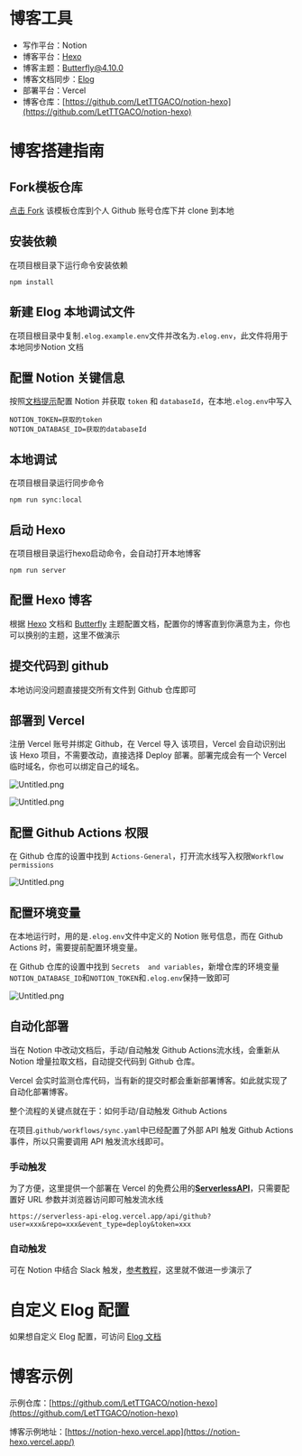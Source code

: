 
# 博客工具

- 写作平台：Notion
- 博客平台：[Hexo](https://hexo.io/)
- 博客主题：[Butterfly@4.10.0](https://github.com/jerryc127/hexo-theme-butterfly)
- 博客文档同步：[Elog](https://github.com/LetTTGACO/elog)
- 部署平台：Vercel
- 博客仓库：[https://github.com/LetTTGACO/notion-hexo](https://github.com/LetTTGACO/notion-hexo)

# 博客搭建指南


## Fork模板仓库


[点击 Fork](https://github.com/elog-x/notion-hexo/fork) 该模板仓库到个人 Github 账号仓库下并 clone 到本地


## 安装依赖


在项目根目录下运行命令安装依赖


```shell
npm install
```


## 新建 Elog 本地调试文件


在项目根目录中复制`.elog.example.env`文件并改名为`.elog.env`，此文件将用于本地同步Notion 文档


## 配置 Notion 关键信息


按照[文档提示](https://elog.1874.cool/notion/gvnxobqogetukays#notion)配置 Notion 并获取 `token` 和 `databaseId`，在本地`.elog.env`中写入


```plain text
NOTION_TOKEN=获取的token
NOTION_DATABASE_ID=获取的databaseId
```


## 本地调试


在项目根目录运行同步命令


```shell
npm run sync:local
```


## 启动 Hexo


在项目根目录运行hexo启动命令，会自动打开本地博客


```shell
npm run server
```


## 配置 Hexo 博客


根据 [Hexo](https://hexo.io/) 文档和 [Butterfly](https://github.com/jerryc127/hexo-theme-butterfly) 主题配置文档，配置你的博客直到你满意为主，你也可以换别的主题，这里不做演示


## 提交代码到 github


本地访问没问题直接提交所有文件到 Github 仓库即可


## 部署到 Vercel


注册 Vercel 账号并绑定 Github，在 Vercel 导入 该项目，Vercel 会自动识别出该 Hexo 项目，不需要改动，直接选择 Deploy 部署。部署完成会有一个 Vercel 临时域名，你也可以绑定自己的域名。


![Untitled.png](https://prod-files-secure.s3.us-west-2.amazonaws.com/809b2785-2afd-42d1-9139-e6f17eaa52c1/4467a32f-6a3d-4c4b-ab8c-ca3e42860df8/Untitled.png?X-Amz-Algorithm=AWS4-HMAC-SHA256&X-Amz-Content-Sha256=UNSIGNED-PAYLOAD&X-Amz-Credential=ASIAZI2LB466X73EV5LH%2F20250331%2Fus-west-2%2Fs3%2Faws4_request&X-Amz-Date=20250331T161613Z&X-Amz-Expires=3600&X-Amz-Security-Token=IQoJb3JpZ2luX2VjEEAaCXVzLXdlc3QtMiJHMEUCIE9r12pwxpKaAyIWehdJWEntoZ53X63AMylzmbq7qRaEAiEA3gRhklYCVZfhClgZN9V%2BbhA7G71fHgRN7gMvQbsGhToqiAQIqf%2F%2F%2F%2F%2F%2F%2F%2F%2F%2FARAAGgw2Mzc0MjMxODM4MDUiDJXjWmXJGQTLwx%2BcGyrcAxGNLtk5LjA6BeII5iGg%2FOvVFrrK8yCKFLvPf0YgcRTcPZ7hMKFTNf44GzfSJ6KN%2Fhdrhfq%2BRTRRNrYi4kGlDUjnpV%2FZ8i9VzTEE%2B3i%2FXNH1%2FiV%2FcYAS2A3P3hbuCg13k3qznIO48NLoWzxD55Ui5A67sXSMwskxIsgM9Ic71yf8hL8YPe7mzVaLocPIW%2FpIWDujsoYpedWj8ugvPRBjS%2F5mvoZjzdcAD1Jkw4bcLsuGeh2S8X9e260Ig1jSCo5BtT74aR%2BVMRtHF%2BkufnKEixknHiQ28ODYI%2BkPSvIeGgVOLE0R%2FTPFdNvYjX0zwXe6vRnM7wUU0GcQyqh2TyEqt1V9J5jOjWgdpbxc12v4R0RugTP2q3nTRyyZ72zU%2F8xvCouA9iVlOSzlVNK5IMQGepjYeXJNFnSqvK23N5CXlnqDQdT1AGOAnV%2B7kXk3i50WgwuhrhSZ5dvy0VrGPAN9U663vsHXc9KKzDC0UTnxk4DmX%2Ba0sb%2Ff7UWKLFdQW1JObQhq3OZ541ZV5C9VzvzG%2FuLhRx%2B3rrL3Es%2FATKuw%2Bbe%2Br8a%2F5C74x4ZLdx36Rgk7a6SXwQnQqNgKOJ6nFUdeapPJWgsXNHKXL4p9%2BTdccTRNsdk8jN3iVK9xq9NaML3nqr8GOqUBbiDtdYYOnBgRkspJDjnKGI5u2Zs0I04TQz0A6zJd7t509UCa7%2BBcIs1m7GUG2lLCb6HFR78Yr3UEGLHTxNy52DazrBlZragvcAUdZPyrtceXAvTcQ2IwNvvRFhgGKwIwSXDvEq038oYXXthzTLQufcJwSbzSAVhEK9ilinbIHEujctS6rgkFcwTfVSks2bWhCUo%2BkpGdx9ooi7SaPv43PX3oKkn7&X-Amz-Signature=a8f205b620239c13618915a93cc5b16b3db2dc7c24ad36933a67f4671372b520&X-Amz-SignedHeaders=host&x-id=GetObject)


![Untitled.png](https://prod-files-secure.s3.us-west-2.amazonaws.com/809b2785-2afd-42d1-9139-e6f17eaa52c1/3daedef9-b516-40e6-8c80-80bff543d62c/Untitled.png?X-Amz-Algorithm=AWS4-HMAC-SHA256&X-Amz-Content-Sha256=UNSIGNED-PAYLOAD&X-Amz-Credential=ASIAZI2LB466X73EV5LH%2F20250331%2Fus-west-2%2Fs3%2Faws4_request&X-Amz-Date=20250331T161613Z&X-Amz-Expires=3600&X-Amz-Security-Token=IQoJb3JpZ2luX2VjEEAaCXVzLXdlc3QtMiJHMEUCIE9r12pwxpKaAyIWehdJWEntoZ53X63AMylzmbq7qRaEAiEA3gRhklYCVZfhClgZN9V%2BbhA7G71fHgRN7gMvQbsGhToqiAQIqf%2F%2F%2F%2F%2F%2F%2F%2F%2F%2FARAAGgw2Mzc0MjMxODM4MDUiDJXjWmXJGQTLwx%2BcGyrcAxGNLtk5LjA6BeII5iGg%2FOvVFrrK8yCKFLvPf0YgcRTcPZ7hMKFTNf44GzfSJ6KN%2Fhdrhfq%2BRTRRNrYi4kGlDUjnpV%2FZ8i9VzTEE%2B3i%2FXNH1%2FiV%2FcYAS2A3P3hbuCg13k3qznIO48NLoWzxD55Ui5A67sXSMwskxIsgM9Ic71yf8hL8YPe7mzVaLocPIW%2FpIWDujsoYpedWj8ugvPRBjS%2F5mvoZjzdcAD1Jkw4bcLsuGeh2S8X9e260Ig1jSCo5BtT74aR%2BVMRtHF%2BkufnKEixknHiQ28ODYI%2BkPSvIeGgVOLE0R%2FTPFdNvYjX0zwXe6vRnM7wUU0GcQyqh2TyEqt1V9J5jOjWgdpbxc12v4R0RugTP2q3nTRyyZ72zU%2F8xvCouA9iVlOSzlVNK5IMQGepjYeXJNFnSqvK23N5CXlnqDQdT1AGOAnV%2B7kXk3i50WgwuhrhSZ5dvy0VrGPAN9U663vsHXc9KKzDC0UTnxk4DmX%2Ba0sb%2Ff7UWKLFdQW1JObQhq3OZ541ZV5C9VzvzG%2FuLhRx%2B3rrL3Es%2FATKuw%2Bbe%2Br8a%2F5C74x4ZLdx36Rgk7a6SXwQnQqNgKOJ6nFUdeapPJWgsXNHKXL4p9%2BTdccTRNsdk8jN3iVK9xq9NaML3nqr8GOqUBbiDtdYYOnBgRkspJDjnKGI5u2Zs0I04TQz0A6zJd7t509UCa7%2BBcIs1m7GUG2lLCb6HFR78Yr3UEGLHTxNy52DazrBlZragvcAUdZPyrtceXAvTcQ2IwNvvRFhgGKwIwSXDvEq038oYXXthzTLQufcJwSbzSAVhEK9ilinbIHEujctS6rgkFcwTfVSks2bWhCUo%2BkpGdx9ooi7SaPv43PX3oKkn7&X-Amz-Signature=13501170efcd1627d12ad00420dc142ab05cc9c69953f9107c0dfdabdab98af1&X-Amz-SignedHeaders=host&x-id=GetObject)


## 配置 Github Actions 权限


在 Github 仓库的设置中找到 `Actions-General`，打开流水线写入权限`Workflow permissions`


![Untitled.png](https://prod-files-secure.s3.us-west-2.amazonaws.com/809b2785-2afd-42d1-9139-e6f17eaa52c1/655e63eb-9fca-4856-ad6d-9deb87907f4a/Untitled.png?X-Amz-Algorithm=AWS4-HMAC-SHA256&X-Amz-Content-Sha256=UNSIGNED-PAYLOAD&X-Amz-Credential=ASIAZI2LB466X73EV5LH%2F20250331%2Fus-west-2%2Fs3%2Faws4_request&X-Amz-Date=20250331T161613Z&X-Amz-Expires=3600&X-Amz-Security-Token=IQoJb3JpZ2luX2VjEEAaCXVzLXdlc3QtMiJHMEUCIE9r12pwxpKaAyIWehdJWEntoZ53X63AMylzmbq7qRaEAiEA3gRhklYCVZfhClgZN9V%2BbhA7G71fHgRN7gMvQbsGhToqiAQIqf%2F%2F%2F%2F%2F%2F%2F%2F%2F%2FARAAGgw2Mzc0MjMxODM4MDUiDJXjWmXJGQTLwx%2BcGyrcAxGNLtk5LjA6BeII5iGg%2FOvVFrrK8yCKFLvPf0YgcRTcPZ7hMKFTNf44GzfSJ6KN%2Fhdrhfq%2BRTRRNrYi4kGlDUjnpV%2FZ8i9VzTEE%2B3i%2FXNH1%2FiV%2FcYAS2A3P3hbuCg13k3qznIO48NLoWzxD55Ui5A67sXSMwskxIsgM9Ic71yf8hL8YPe7mzVaLocPIW%2FpIWDujsoYpedWj8ugvPRBjS%2F5mvoZjzdcAD1Jkw4bcLsuGeh2S8X9e260Ig1jSCo5BtT74aR%2BVMRtHF%2BkufnKEixknHiQ28ODYI%2BkPSvIeGgVOLE0R%2FTPFdNvYjX0zwXe6vRnM7wUU0GcQyqh2TyEqt1V9J5jOjWgdpbxc12v4R0RugTP2q3nTRyyZ72zU%2F8xvCouA9iVlOSzlVNK5IMQGepjYeXJNFnSqvK23N5CXlnqDQdT1AGOAnV%2B7kXk3i50WgwuhrhSZ5dvy0VrGPAN9U663vsHXc9KKzDC0UTnxk4DmX%2Ba0sb%2Ff7UWKLFdQW1JObQhq3OZ541ZV5C9VzvzG%2FuLhRx%2B3rrL3Es%2FATKuw%2Bbe%2Br8a%2F5C74x4ZLdx36Rgk7a6SXwQnQqNgKOJ6nFUdeapPJWgsXNHKXL4p9%2BTdccTRNsdk8jN3iVK9xq9NaML3nqr8GOqUBbiDtdYYOnBgRkspJDjnKGI5u2Zs0I04TQz0A6zJd7t509UCa7%2BBcIs1m7GUG2lLCb6HFR78Yr3UEGLHTxNy52DazrBlZragvcAUdZPyrtceXAvTcQ2IwNvvRFhgGKwIwSXDvEq038oYXXthzTLQufcJwSbzSAVhEK9ilinbIHEujctS6rgkFcwTfVSks2bWhCUo%2BkpGdx9ooi7SaPv43PX3oKkn7&X-Amz-Signature=91445b4fdf40f746f21bbb05524ac30d6505c6c6350dbea06ad3b6886124faba&X-Amz-SignedHeaders=host&x-id=GetObject)


## 配置环境变量


在本地运行时，用的是`.elog.env`文件中定义的 Notion 账号信息，而在 Github Actions 时，需要提前配置环境变量。


在 Github 仓库的设置中找到 `Secrets  and variables`，新增仓库的环境变量`NOTION_DATABASE_ID`和`NOTION_TOKEN`和`.elog.env`保持一致即可


![Untitled.png](https://prod-files-secure.s3.us-west-2.amazonaws.com/809b2785-2afd-42d1-9139-e6f17eaa52c1/00308cea-f5bb-4345-bc1d-7fce622ee54a/Untitled.png?X-Amz-Algorithm=AWS4-HMAC-SHA256&X-Amz-Content-Sha256=UNSIGNED-PAYLOAD&X-Amz-Credential=ASIAZI2LB466X73EV5LH%2F20250331%2Fus-west-2%2Fs3%2Faws4_request&X-Amz-Date=20250331T161613Z&X-Amz-Expires=3600&X-Amz-Security-Token=IQoJb3JpZ2luX2VjEEAaCXVzLXdlc3QtMiJHMEUCIE9r12pwxpKaAyIWehdJWEntoZ53X63AMylzmbq7qRaEAiEA3gRhklYCVZfhClgZN9V%2BbhA7G71fHgRN7gMvQbsGhToqiAQIqf%2F%2F%2F%2F%2F%2F%2F%2F%2F%2FARAAGgw2Mzc0MjMxODM4MDUiDJXjWmXJGQTLwx%2BcGyrcAxGNLtk5LjA6BeII5iGg%2FOvVFrrK8yCKFLvPf0YgcRTcPZ7hMKFTNf44GzfSJ6KN%2Fhdrhfq%2BRTRRNrYi4kGlDUjnpV%2FZ8i9VzTEE%2B3i%2FXNH1%2FiV%2FcYAS2A3P3hbuCg13k3qznIO48NLoWzxD55Ui5A67sXSMwskxIsgM9Ic71yf8hL8YPe7mzVaLocPIW%2FpIWDujsoYpedWj8ugvPRBjS%2F5mvoZjzdcAD1Jkw4bcLsuGeh2S8X9e260Ig1jSCo5BtT74aR%2BVMRtHF%2BkufnKEixknHiQ28ODYI%2BkPSvIeGgVOLE0R%2FTPFdNvYjX0zwXe6vRnM7wUU0GcQyqh2TyEqt1V9J5jOjWgdpbxc12v4R0RugTP2q3nTRyyZ72zU%2F8xvCouA9iVlOSzlVNK5IMQGepjYeXJNFnSqvK23N5CXlnqDQdT1AGOAnV%2B7kXk3i50WgwuhrhSZ5dvy0VrGPAN9U663vsHXc9KKzDC0UTnxk4DmX%2Ba0sb%2Ff7UWKLFdQW1JObQhq3OZ541ZV5C9VzvzG%2FuLhRx%2B3rrL3Es%2FATKuw%2Bbe%2Br8a%2F5C74x4ZLdx36Rgk7a6SXwQnQqNgKOJ6nFUdeapPJWgsXNHKXL4p9%2BTdccTRNsdk8jN3iVK9xq9NaML3nqr8GOqUBbiDtdYYOnBgRkspJDjnKGI5u2Zs0I04TQz0A6zJd7t509UCa7%2BBcIs1m7GUG2lLCb6HFR78Yr3UEGLHTxNy52DazrBlZragvcAUdZPyrtceXAvTcQ2IwNvvRFhgGKwIwSXDvEq038oYXXthzTLQufcJwSbzSAVhEK9ilinbIHEujctS6rgkFcwTfVSks2bWhCUo%2BkpGdx9ooi7SaPv43PX3oKkn7&X-Amz-Signature=f8dc95362330dee1baf3f33287ca8899dd13b79c8ffda644759036b8c8281556&X-Amz-SignedHeaders=host&x-id=GetObject)


## 自动化部署


当在 Notion 中改动文档后，手动/自动触发 Github Actions流水线，会重新从 Notion 增量拉取文档，自动提交代码到 Github 仓库。


Vercel 会实时监测仓库代码，当有新的提交时都会重新部署博客。如此就实现了自动化部署博客。


整个流程的关键点就在于：如何手动/自动触发 Github Actions


在项目.`github/workflows/sync.yaml`中已经配置了外部 API 触发 Github Actions 事件，所以只需要调用 API 触发流水线即可。


### 手动触发


为了方便，这里提供一个部署在 Vercel 的免费公用的[**ServerlessAPI**](https://github.com/elog-x/serverless-api)，只需要配置好 URL 参数并浏览器访问即可触发流水线


```shell
https://serverless-api-elog.vercel.app/api/github?user=xxx&repo=xxx&event_type=deploy&token=xxx
```


### 自动触发


可在 Notion 中结合 Slack 触发，[参考教程](https://elog.1874.cool/notion/vy55q9xwlqlsfrvk)，这里就不做进一步演示了


# 自定义 Elog 配置


如果想自定义 Elog 配置，可访问 [Elog 文档](https://elog.1874.cool/)


# 博客示例


示例仓库：[https://github.com/LetTTGACO/notion-hexo](https://github.com/LetTTGACO/notion-hexo)


博客示例地址：[https://notion-hexo.vercel.app](https://notion-hexo.vercel.app/)

